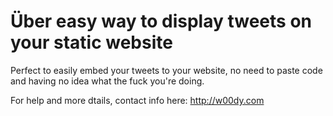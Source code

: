 Über easy way to display tweets on your static website
=========================

Perfect to easily embed your tweets to your website, no need to paste code and having no idea what the fuck you're doing.

For help and more dtails, contact info here: http://w00dy.com